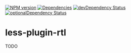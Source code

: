 [![NPM version](https://badge.fury.io/js/less-plugin-rtl.svg)](http://badge.fury.io/js/less-plugin-rtl) [![Dependencies](https://david-dm.org/less/less-plugin-rtl.svg)](https://david-dm.org/less/less-plugin-rtl) [![devDependency Status](https://david-dm.org/less/less-plugin-rtl/dev-status.svg)](https://david-dm.org/less/less-plugin-rtl#info=devDependencies) [![optionalDependency Status](https://david-dm.org/less/less-plugin-rtl/optional-status.svg)](https://david-dm.org/less/less-plugin-rtl#info=optionalDependencies)

less-plugin-rtl
===============

TODO
